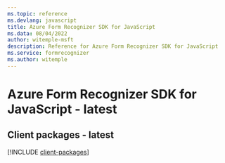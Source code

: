 ```yaml
---
ms.topic: reference
ms.devlang: javascript
title: Azure Form Recognizer SDK for JavaScript
ms.data: 08/04/2022
author: witemple-msft
description: Reference for Azure Form Recognizer SDK for JavaScript
ms.service: formrecognizer
ms.author: witemple
---
```

# Azure Form Recognizer SDK for JavaScript - latest

## Client packages - latest
[!INCLUDE [client-packages](form-recognizer-client-index.md)]